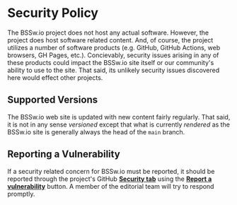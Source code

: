 # Security Policy

The BSSw.io project does not host any actual software.
However, the project does host software related content.
And, of course, the project utilizes a number of software products (e.g. GitHub, GitHub Actions, web browsers, GH Pages, etc.).
Concievably, security issues arising in any of these products could impact the BSSw.io site itself or our community's ability to use to the site.
That said, its unlikely security issues discovered here would effect other projects.

## Supported Versions

The BSSw.io web site is updated with new content fairly regularly.
That said, it is not in any sense *versioned* except that what is currently *rendered* as the BSSw.io site is generally always the head of the `main` branch.

## Reporting a Vulnerability

If a security related concern for BSSw.io must be reported, it should be reported through the project's GitHub [**Security tab**](https://github.com/betterscientificsoftware/bssw.io/security/advisories) using the [**Report a vulnerability**](https://github.com/betterscientificsoftware/bssw.io/security/advisories/new) button.
A member of the editorial team will try to respond promptly.
